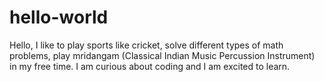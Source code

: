 # hello-world

Hello, I like to play sports like cricket, solve different types of math problems, play mridangam (Classical Indian Music Percussion Instrument) in my free time. I am curious about coding and I am excited to learn. 
